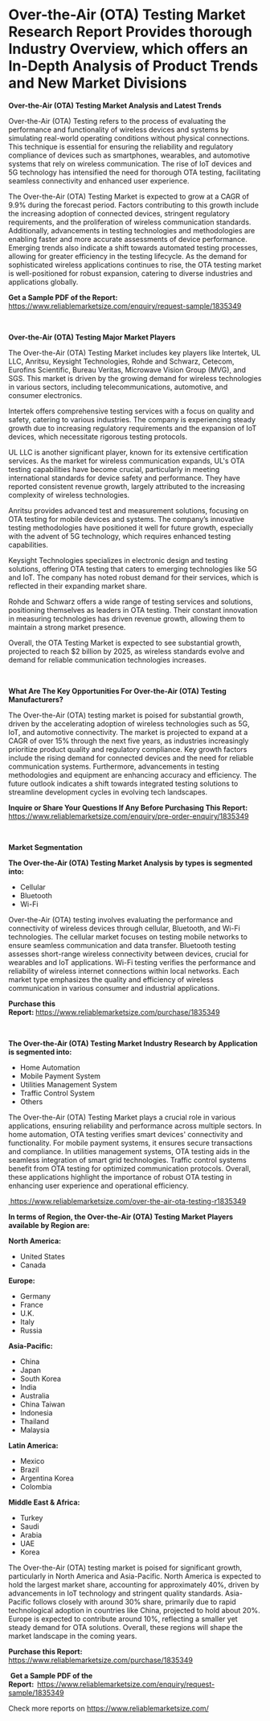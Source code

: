 <p><h1>Over-the-Air (OTA) Testing Market Research Report Provides thorough Industry Overview, which offers an In-Depth Analysis of Product Trends and New Market Divisions</h1></p><p><strong>Over-the-Air (OTA) Testing Market Analysis and Latest Trends</strong></p>
<p><p>Over-the-Air (OTA) Testing refers to the process of evaluating the performance and functionality of wireless devices and systems by simulating real-world operating conditions without physical connections. This technique is essential for ensuring the reliability and regulatory compliance of devices such as smartphones, wearables, and automotive systems that rely on wireless communication. The rise of IoT devices and 5G technology has intensified the need for thorough OTA testing, facilitating seamless connectivity and enhanced user experience.</p><p>The Over-the-Air (OTA) Testing Market is expected to grow at a CAGR of 9.9% during the forecast period. Factors contributing to this growth include the increasing adoption of connected devices, stringent regulatory requirements, and the proliferation of wireless communication standards. Additionally, advancements in testing technologies and methodologies are enabling faster and more accurate assessments of device performance. Emerging trends also indicate a shift towards automated testing processes, allowing for greater efficiency in the testing lifecycle. As the demand for sophisticated wireless applications continues to rise, the OTA testing market is well-positioned for robust expansion, catering to diverse industries and applications globally.</p></p>
<p><strong>Get a Sample PDF of the Report:&nbsp;</strong> <a href="https://www.reliablemarketsize.com/enquiry/request-sample/1835349?utm_campaign=2447&utm_medium=2&utm_source=Github&utm_content=ia&utm_term=26032025&utm_id=over-the-air-ota-testing">https://www.reliablemarketsize.com/enquiry/request-sample/1835349</a></p>
<p>&nbsp;</p>
<p><strong>Over-the-Air (OTA) Testing Major Market Players</strong></p>
<p><p>The Over-the-Air (OTA) Testing Market includes key players like Intertek, UL LLC, Anritsu, Keysight Technologies, Rohde and Schwarz, Cetecom, Eurofins Scientific, Bureau Veritas, Microwave Vision Group (MVG), and SGS. This market is driven by the growing demand for wireless technologies in various sectors, including telecommunications, automotive, and consumer electronics.</p><p>Intertek offers comprehensive testing services with a focus on quality and safety, catering to various industries. The company is experiencing steady growth due to increasing regulatory requirements and the expansion of IoT devices, which necessitate rigorous testing protocols.</p><p>UL LLC is another significant player, known for its extensive certification services. As the market for wireless communication expands, UL's OTA testing capabilities have become crucial, particularly in meeting international standards for device safety and performance. They have reported consistent revenue growth, largely attributed to the increasing complexity of wireless technologies.</p><p>Anritsu provides advanced test and measurement solutions, focusing on OTA testing for mobile devices and systems. The company’s innovative testing methodologies have positioned it well for future growth, especially with the advent of 5G technology, which requires enhanced testing capabilities.</p><p>Keysight Technologies specializes in electronic design and testing solutions, offering OTA testing that caters to emerging technologies like 5G and IoT. The company has noted robust demand for their services, which is reflected in their expanding market share.</p><p>Rohde and Schwarz offers a wide range of testing services and solutions, positioning themselves as leaders in OTA testing. Their constant innovation in measuring technologies has driven revenue growth, allowing them to maintain a strong market presence.</p><p>Overall, the OTA Testing Market is expected to see substantial growth, projected to reach $2 billion by 2025, as wireless standards evolve and demand for reliable communication technologies increases.</p></p>
<p>&nbsp;</p>
<p><strong>What Are The Key Opportunities For Over-the-Air (OTA) Testing Manufacturers?</strong></p>
<p><p>The Over-the-Air (OTA) testing market is poised for substantial growth, driven by the accelerating adoption of wireless technologies such as 5G, IoT, and automotive connectivity. The market is projected to expand at a CAGR of over 15% through the next five years, as industries increasingly prioritize product quality and regulatory compliance. Key growth factors include the rising demand for connected devices and the need for reliable communication systems. Furthermore, advancements in testing methodologies and equipment are enhancing accuracy and efficiency. The future outlook indicates a shift towards integrated testing solutions to streamline development cycles in evolving tech landscapes.</p></p>
<p><strong>Inquire or Share Your Questions If Any Before Purchasing This Report:</strong> <a href="https://www.reliablemarketsize.com/enquiry/pre-order-enquiry/1835349?utm_campaign=2447&utm_medium=2&utm_source=Github&utm_content=ia&utm_term=26032025&utm_id=over-the-air-ota-testing">https://www.reliablemarketsize.com/enquiry/pre-order-enquiry/1835349</a></p>
<p>&nbsp;</p>
<p><strong>Market Segmentation</strong></p>
<p><strong>The Over-the-Air (OTA) Testing Market Analysis by types is segmented into:</strong></p>
<p><ul><li>Cellular</li><li>Bluetooth</li><li>Wi-Fi</li></ul></p>
<p><p>Over-the-Air (OTA) testing involves evaluating the performance and connectivity of wireless devices through cellular, Bluetooth, and Wi-Fi technologies. The cellular market focuses on testing mobile networks to ensure seamless communication and data transfer. Bluetooth testing assesses short-range wireless connectivity between devices, crucial for wearables and IoT applications. Wi-Fi testing verifies the performance and reliability of wireless internet connections within local networks. Each market type emphasizes the quality and efficiency of wireless communication in various consumer and industrial applications.</p></p>
<p><strong>Purchase this Report:&nbsp;</strong><a href="https://www.reliablemarketsize.com/purchase/1835349?utm_campaign=2447&utm_medium=2&utm_source=Github&utm_content=ia&utm_term=26032025&utm_id=over-the-air-ota-testing">https://www.reliablemarketsize.com/purchase/1835349</a></p>
<p>&nbsp;</p>
<p><strong>The Over-the-Air (OTA) Testing Market Industry Research by Application is segmented into:</strong></p>
<p><ul><li>Home Automation</li><li>Mobile Payment System</li><li>Utilities Management System</li><li>Traffic Control System</li><li>Others</li></ul></p>
<p><p>The Over-the-Air (OTA) Testing Market plays a crucial role in various applications, ensuring reliability and performance across multiple sectors. In home automation, OTA testing verifies smart devices' connectivity and functionality. For mobile payment systems, it ensures secure transactions and compliance. In utilities management systems, OTA testing aids in the seamless integration of smart grid technologies. Traffic control systems benefit from OTA testing for optimized communication protocols. Overall, these applications highlight the importance of robust OTA testing in enhancing user experience and operational efficiency.</p></p>
<p><a href="https://www.reliablemarketsize.com/over-the-air-ota-testing-r1835349?utm_campaign=2447&utm_medium=2&utm_source=Github&utm_content=ia&utm_term=26032025&utm_id=over-the-air-ota-testing">&nbsp;https://www.reliablemarketsize.com/over-the-air-ota-testing-r1835349</a></p>
<p><strong>In terms of Region, the Over-the-Air (OTA) Testing Market Players available by Region are:</strong></p>
<p>
    <p> <strong> North America: </strong>
        <ul>
            <li>United States</li>
            <li>Canada</li>
        </ul>
        </p> 
    <p> <strong> Europe: </strong>
        <ul>
            <li>Germany</li>
            <li>France</li>
            <li>U.K.</li>
            <li>Italy</li>
            <li>Russia</li>
        </ul>
        </p> 
    <p> <strong> Asia-Pacific: </strong>
        <ul>
            <li>China</li>
            <li>Japan</li>
            <li>South Korea</li>
            <li>India</li>
            <li>Australia</li>
            <li>China Taiwan</li>
            <li>Indonesia</li>
            <li>Thailand</li>
            <li>Malaysia</li>
        </ul>
        </p> 
    <p> <strong> Latin America: </strong>
        <ul>
            <li>Mexico</li>
            <li>Brazil</li>
            <li>Argentina Korea</li>
            <li>Colombia</li>
        </ul>
        </p> 
    <p> <strong> Middle East & Africa: </strong>
        <ul>
            <li>Turkey</li>
            <li>Saudi</li>
            <li>Arabia</li>
            <li>UAE</li>
            <li>Korea</li>
        </ul>
    </p>
    </p>
<p><p>The Over-the-Air (OTA) testing market is poised for significant growth, particularly in North America and Asia-Pacific. North America is expected to hold the largest market share, accounting for approximately 40%, driven by advancements in IoT technology and stringent quality standards. Asia-Pacific follows closely with around 30% share, primarily due to rapid technological adoption in countries like China, projected to hold about 20%. Europe is expected to contribute around 10%, reflecting a smaller yet steady demand for OTA solutions. Overall, these regions will shape the market landscape in the coming years.</p></p>
<p><strong>Purchase this Report: </strong><a href="https://www.reliablemarketsize.com/purchase/1835349?utm_campaign=2447&utm_medium=2&utm_source=Github&utm_content=ia&utm_term=26032025&utm_id=over-the-air-ota-testing">https://www.reliablemarketsize.com/purchase/1835349</a></p>
<p>&nbsp;<strong>Get a Sample PDF of the Report:&nbsp;&nbsp;</strong><a href="https://www.reliablemarketsize.com/enquiry/request-sample/1835349?utm_campaign=2447&utm_medium=2&utm_source=Github&utm_content=ia&utm_term=26032025&utm_id=over-the-air-ota-testing">https://www.reliablemarketsize.com/enquiry/request-sample/1835349</a></p>
<p><strong></strong></p>
<p>Check more reports on <a href="https://www.reliablemarketsize.com/?utm_campaign=2447&utm_medium=2&utm_source=Github&utm_content=ia&utm_term=26032025&utm_id=over-the-air-ota-testing">https://www.reliablemarketsize.com/</a></p>